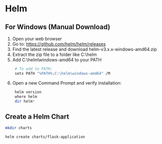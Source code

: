 # Helm

## For Windows (Manual Download)
 1. Open your web browser
 2. Go to: https://github.com/helm/helm/releases
 3. Find the latest release and download helm-v3.x.x-windows-amd64.zip
 4. Extract the zip file to a folder like C:\helm
 5. Add C:\helm\windows-amd64 to your PATH
    ```bash
     # To add to PATH:
     setx PATH "%PATH%;C:\helm\windows-amd64" /M
    ```
 6. Open a new Command Prompt and verify installation:
    ```bash
     helm version
     where helm
     dir helm*
    ```

## Create a Helm Chart
```bash
mkdir charts

helm create charts/flask-application
```